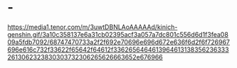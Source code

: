 # -
https://media1.tenor.com/m/3uwtDBNLAoAAAAAd/kinich-genshin.gif/3a10c358137e6a31cb02395acf3a057a7dc801c556d6d1f3fea0809a5fdb7092/68747470733a2f2f692e70696e696d672e636f6d2f6f726967696e616c732f33622f65642f64612f33626564646139646131383562363332613062323830303732306265626663652e676966
